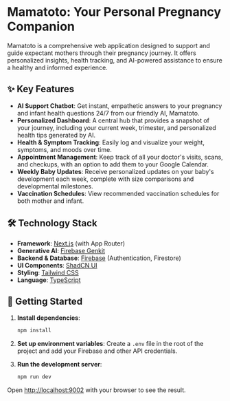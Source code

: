 # Mamatoto: Your Personal Pregnancy Companion

Mamatoto is a comprehensive web application designed to support and guide expectant mothers through their pregnancy journey. It offers personalized insights, health tracking, and AI-powered assistance to ensure a healthy and informed experience.

## ✨ Key Features

- **AI Support Chatbot**: Get instant, empathetic answers to your pregnancy and infant health questions 24/7 from our friendly AI, Mamatoto.
- **Personalized Dashboard**: A central hub that provides a snapshot of your journey, including your current week, trimester, and personalized health tips generated by AI.
- **Health & Symptom Tracking**: Easily log and visualize your weight, symptoms, and moods over time.
- **Appointment Management**: Keep track of all your doctor's visits, scans, and checkups, with an option to add them to your Google Calendar.
- **Weekly Baby Updates**: Receive personalized updates on your baby's development each week, complete with size comparisons and developmental milestones.
- **Vaccination Schedules**: View recommended vaccination schedules for both mother and infant.

## 🛠️ Technology Stack

- **Framework**: [Next.js](https://nextjs.org/) (with App Router)
- **Generative AI**: [Firebase Genkit](https://firebase.google.com/docs/genkit)
- **Backend & Database**: [Firebase](https://firebase.google.com/) (Authentication, Firestore)
- **UI Components**: [ShadCN UI](https://ui.shadcn.com/)
- **Styling**: [Tailwind CSS](https://tailwindcss.com/)
- **Language**: [TypeScript](https://www.typescriptlang.org/)

## 🚀 Getting Started

1.  **Install dependencies**:
    ```bash
    npm install
    ```
2.  **Set up environment variables**:
    Create a `.env` file in the root of the project and add your Firebase and other API credentials.

3.  **Run the development server**:
    ```bash
    npm run dev
    ```

Open [http://localhost:9002](http://localhost:9002) with your browser to see the result.
